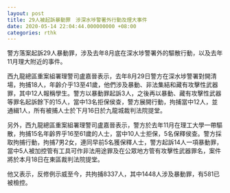 ```yaml
---
layout: post
title: 29人被起訴暴動罪　涉深水埗警署外行動及理大事件
date: 2020-05-14 22:04:44.000000000 +08:00
categories: rthk
---
```


警方落案起訴29人暴動罪，涉及去年8月底在深水埗警署外的驅散行動，以及去年11月理大附近的事件。

西九龍總區重案組署理警司盧嘉晉表示，去年8月29日警方在深水埗警署對開清場，拘捕18人，年齡介乎13至41歲，他們涉及暴動、非法集結和藏有攻擊性武器罪，其中12人報稱學生。警方以暴動罪起訴3人，之後再以暴動、藏有攻擊性武器等罪名起訴餘下的15人，當中13名拒保侯查，警方展開行動，拘捕當中12人，並通緝1人，所有被捕人士於下月16日於九龍城裁判法院提堂。

另外，西九龍總區重案組署理警司盧嘉晉表示，警方於去年11月在理工大學一帶驅散，拘捕15名年齡界乎16至61歲的人士，當中10人士拒保，5名保釋侯查。警方採取拘捕行動，拘捕7男2女，連同早前5名獲保釋人士，警方起訴14人一項暴動罪，當中5人被加控管有工具可作非法用途罪及在公眾地方管有攻擊性武器罪名，案件將於本月18日在東區裁判法院提堂。

他又表示，反修例示威至今，共拘捕8337人，其中1448人涉及暴動罪，有581已被檢控。
